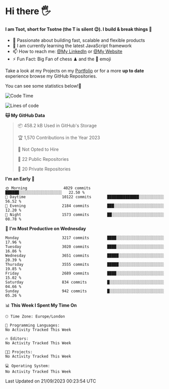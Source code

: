 # Hi there :raised_hand_with_fingers_splayed:
#### I am Tsot, short for Tsotne (the T is silent :wink:). I build & break things :space_invader:
- :telescope: Passionate about building fast, scalable and flexible products
- :seedling: I am currently learning the latest JavaScript framework 
- :mailbox: How to reach me: [@My LinkedIn](https://www.linkedin.com/in/tsotne-gvadzabia/) or [@My Website](https://tsotne.co.uk/contact)
- :zap: Fun Fact: Big Fan of chess ♟ and the 👾 emoji

Take a look at my Projects on my [Portfolio](https://tsotne.co.uk/) or for a more **up to date** experience browse my GitHub Repositories.

You can see some statistics below!:space_invader:
<!--START_SECTION:waka-->
![Code Time](http://img.shields.io/badge/Code%20Time-761%20hrs%202%20mins-blue)

![Lines of code](https://img.shields.io/badge/From%20Hello%20World%20I%27ve%20Written-7.6%20million%20lines%20of%20code-blue)

**🐱 My GitHub Data** 

> 📦 458.2 kB Used in GitHub's Storage 
 > 
> 🏆 1,570 Contributions in the Year 2023
 > 
> 🚫 Not Opted to Hire
 > 
> 📜 22 Public Repositories 
 > 
> 🔑 20 Private Repositories 
 > 
**I'm an Early 🐤** 

```text
🌞 Morning                4029 commits        ██████░░░░░░░░░░░░░░░░░░░   22.50 % 
🌆 Daytime                10122 commits       ██████████████░░░░░░░░░░░   56.52 % 
🌃 Evening                2184 commits        ███░░░░░░░░░░░░░░░░░░░░░░   12.20 % 
🌙 Night                  1573 commits        ██░░░░░░░░░░░░░░░░░░░░░░░   08.78 % 
```
📅 **I'm Most Productive on Wednesday** 

```text
Monday                   3217 commits        ████░░░░░░░░░░░░░░░░░░░░░   17.96 % 
Tuesday                  3020 commits        ████░░░░░░░░░░░░░░░░░░░░░   16.86 % 
Wednesday                3651 commits        █████░░░░░░░░░░░░░░░░░░░░   20.39 % 
Thursday                 3555 commits        █████░░░░░░░░░░░░░░░░░░░░   19.85 % 
Friday                   2689 commits        ████░░░░░░░░░░░░░░░░░░░░░   15.02 % 
Saturday                 834 commits         █░░░░░░░░░░░░░░░░░░░░░░░░   04.66 % 
Sunday                   942 commits         █░░░░░░░░░░░░░░░░░░░░░░░░   05.26 % 
```


📊 **This Week I Spent My Time On** 

```text
🕑︎ Time Zone: Europe/London

💬 Programming Languages: 
No Activity Tracked This Week

🔥 Editors: 
No Activity Tracked This Week

🐱‍💻 Projects: 
No Activity Tracked This Week

💻 Operating System: 
No Activity Tracked This Week
```


 Last Updated on 21/09/2023 00:23:54 UTC
<!--END_SECTION:waka-->
